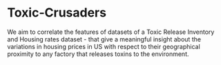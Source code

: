 # Toxic-Crusaders
We aim to correlate the features of datasets of a Toxic Release Inventory and Housing rates dataset - that give a meaningful insight about the variations in housing prices in US with respect to their geographical proximity to any factory that releases toxins to the environment.
